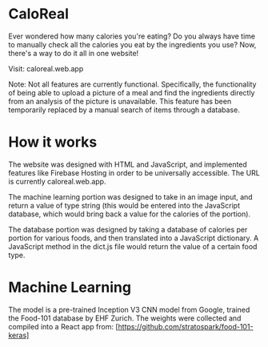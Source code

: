 # CaloReal
Ever wondered how many calories you're eating? Do you always have time to manually check all the calories you eat by the ingredients you use?
Now, there's a way to do it all in one website!

Visit: caloreal.web.app

Note: Not all features are currently functional. Specifically, the functionality of being able to upload a picture of a meal and find the ingredients directly from an analysis of the picture is unavailable. This feature has been temporarily replaced by a manual search of items through a database.

# How it works
The website was designed with HTML and JavaScript, and implemented features like Firebase Hosting in order to be universally accessible. The URL is currently caloreal.web.app.

The machine learning portion was designed to take in an image input, and return a value of type string (this would be entered into the JavaScript database, which would bring back a value for the calories of the portion).

The database portion was designed by taking a database of calories per portion for various foods, and then translated into a JavaScript dictionary. A JavaScript method in the dict.js file would return the value of a certain food type.

# Machine Learning
The model is a pre-trained Inception V3 CNN model from Google, trained the Food-101 database by EHF Zurich. The weights were collected and compiled into a React app from:
[https://github.com/stratospark/food-101-keras]
